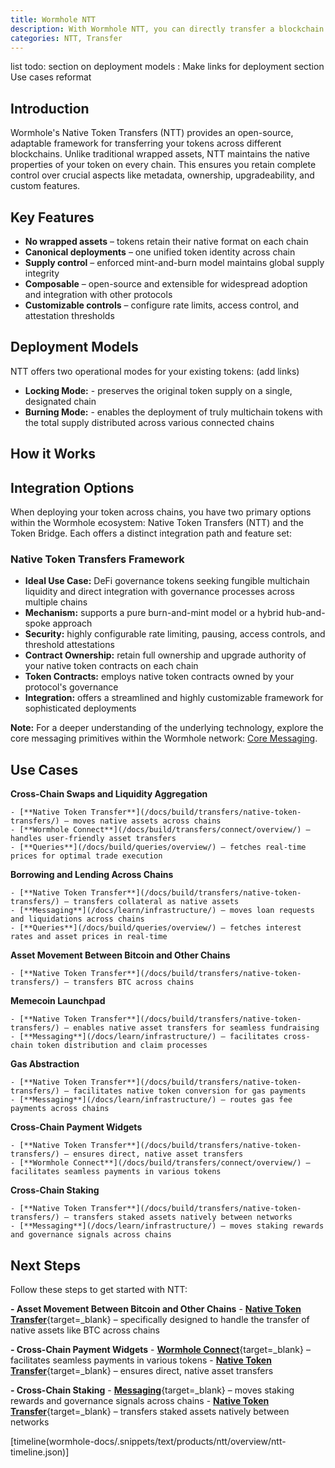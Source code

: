 ```yaml
---
title: Wormhole NTT
description: With Wormhole NTT, you can directly transfer a blockchain's native assets across various connected networks.
categories: NTT, Transfer
---
```


list todo:
section on deployment models  : Make links for deployment section
Use cases reformat

## Introduction

Wormhole's Native Token Transfers (NTT) provides an open-source, adaptable framework for transferring your tokens across different blockchains. Unlike traditional wrapped assets, NTT maintains the native properties of your token on every chain. This ensures you retain complete control over crucial aspects like metadata, ownership, upgradeability, and custom features.

## Key Features

- **No wrapped assets** – tokens retain their native format on each chain
- **Canonical deployments** – one unified token identity across chain
- **Supply control** – enforced mint-and-burn model maintains global supply integrity
- **Composable** – open-source and extensible for widespread adoption and integration with other protocols
- **Customizable controls** – configure rate limits, access control, and attestation thresholds

## Deployment Models

NTT offers two operational modes for your existing tokens: (add links)

- **Locking Mode:** - preserves the original token supply on a single, designated chain
- **Burning Mode:** - enables the deployment of truly multichain tokens with the total supply distributed across various connected chains

## How it Works


## Integration Options

When deploying your token across chains, you have two primary options within the Wormhole ecosystem: Native Token Transfers (NTT) and the Token Bridge. Each offers a distinct integration path and feature set:

### Native Token Transfers Framework

* **Ideal Use Case:** DeFi governance tokens seeking fungible multichain liquidity and direct integration with governance processes across multiple chains
* **Mechanism:** supports a pure burn-and-mint model or a hybrid hub-and-spoke approach
* **Security:** highly configurable rate limiting, pausing, access controls, and threshold attestations
* **Contract Ownership:** retain full ownership and upgrade authority of your native token contracts on each chain
* **Token Contracts:** employs native token contracts owned by your protocol's governance
* **Integration:** offers a streamlined and highly customizable framework for sophisticated deployments

**Note:** For a deeper understanding of the underlying technology, explore the core messaging primitives within the Wormhole network: [Core Messaging](docs/build/core-messaging/).

## Use Cases 

**Cross-Chain Swaps and Liquidity Aggregation**

    - [**Native Token Transfer**](/docs/build/transfers/native-token-transfers/) – moves native assets across chains
    - [**Wormhole Connect**](/docs/build/transfers/connect/overview/) – handles user-friendly asset transfers
    - [**Queries**](/docs/build/queries/overview/) – fetches real-time prices for optimal trade execution

**Borrowing and Lending Across Chains**

    - [**Native Token Transfer**](/docs/build/transfers/native-token-transfers/) – transfers collateral as native assets
    - [**Messaging**](/docs/learn/infrastructure/) – moves loan requests and liquidations across chains
    - [**Queries**](/docs/build/queries/overview/) – fetches interest rates and asset prices in real-time

**Asset Movement Between Bitcoin and Other Chains**

    - [**Native Token Transfer**](/docs/build/transfers/native-token-transfers/) – transfers BTC across chains

**Memecoin Launchpad**

    - [**Native Token Transfer**](/docs/build/transfers/native-token-transfers/) – enables native asset transfers for seamless fundraising
    - [**Messaging**](/docs/learn/infrastructure/) – facilitates cross-chain token distribution and claim processes

**Gas Abstraction**

    - [**Native Token Transfer**](/docs/build/transfers/native-token-transfers/) – facilitates native token conversion for gas payments
    - [**Messaging**](/docs/learn/infrastructure/) – routes gas fee payments across chains

**Cross-Chain Payment Widgets**

    - [**Native Token Transfer**](/docs/build/transfers/native-token-transfers/) – ensures direct, native asset transfers
    - [**Wormhole Connect**](/docs/build/transfers/connect/overview/) – facilitates seamless payments in various tokens

**Cross-Chain Staking**

    - [**Native Token Transfer**](/docs/build/transfers/native-token-transfers/) – transfers staked assets natively between networks
    - [**Messaging**](/docs/learn/infrastructure/) – moves staking rewards and governance signals across chains

## Next Steps

Follow these steps to get started with NTT:

**- Asset Movement Between Bitcoin and Other Chains**
    - [**Native Token Transfer**](docs/build/transfers/native-token-transfers/){target=\_blank} – specifically designed to handle the transfer of native assets like BTC across chains

**- Cross-Chain Payment Widgets**
    - [**Wormhole Connect**](docs/build/transfers/connect/overview/){target=\_blank} – facilitates seamless payments in various tokens
    - [**Native Token Transfer**](docs/build/transfers/native-token-transfers/){target=\_blank} – ensures direct, native asset transfers

**- Cross-Chain Staking**
    - [**Messaging**](/docs/learn/infrastructure/){target=\_blank} – moves staking rewards and governance signals across chains
    - [**Native Token Transfer**](docs/build/transfers/native-token-transfers/){target=\_blank} – transfers staked assets natively between networks


[timeline(wormhole-docs/.snippets/text/products/ntt/overview/ntt-timeline.json)]
